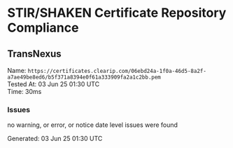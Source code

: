 # STIR/SHAKEN Certificate Repository Compliance

## TransNexus

Name: `https://certificates.clearip.com/06ebd24a-1f0a-46d5-8a2f-a7ae49be8ed6/b5f371a8394e0f61a333909fa2a1c2bb.pem`\
Tested At: 03 Jun 25 01:30 UTC\
Time: 30ms

### Issues

no warning, or error, or notice date level issues were found

Generated: 03 Jun 25 01:30 UTC